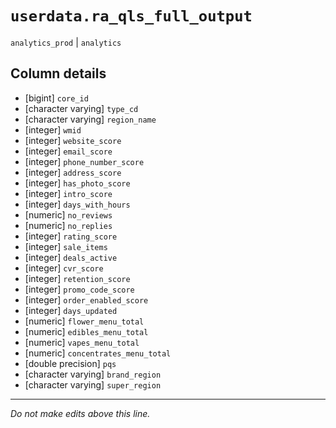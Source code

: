 # `userdata.ra_qls_full_output`
`analytics_prod` | `analytics`

## Column details
* [bigint]    `core_id`
* [character varying] `type_cd`
* [character varying] `region_name`
* [integer]   `wmid`
* [integer]   `website_score`
* [integer]   `email_score`
* [integer]   `phone_number_score`
* [integer]   `address_score`
* [integer]   `has_photo_score`
* [integer]   `intro_score`
* [integer]   `days_with_hours`
* [numeric]   `no_reviews`
* [numeric]   `no_replies`
* [integer]   `rating_score`
* [integer]   `sale_items`
* [integer]   `deals_active`
* [integer]   `cvr_score`
* [integer]   `retention_score`
* [integer]   `promo_code_score`
* [integer]   `order_enabled_score`
* [integer]   `days_updated`
* [numeric]   `flower_menu_total`
* [numeric]   `edibles_menu_total`
* [numeric]   `vapes_menu_total`
* [numeric]   `concentrates_menu_total`
* [double precision] `pqs`
* [character varying] `brand_region`
* [character varying] `super_region`

-------------------------------------------------------------------------------
*Do not make edits above this line.*
